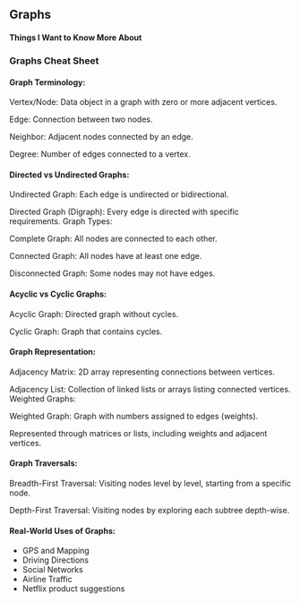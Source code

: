 ## Graphs

#### Things I Want to Know More About


### Graphs Cheat Sheet

#### Graph Terminology:

Vertex/Node: Data object in a graph with zero or more adjacent vertices.

Edge: Connection between two nodes.

Neighbor: Adjacent nodes connected by an edge.

Degree: Number of edges connected to a vertex.

#### Directed vs Undirected Graphs:

Undirected Graph: Each edge is undirected or bidirectional.

Directed Graph (Digraph): Every edge is directed with specific requirements.
Graph Types:

Complete Graph: All nodes are connected to each other.

Connected Graph: All nodes have at least one edge.

Disconnected Graph: Some nodes may not have edges.

#### Acyclic vs Cyclic Graphs:

Acyclic Graph: Directed graph without cycles.

Cyclic Graph: Graph that contains cycles.


#### Graph Representation:

Adjacency Matrix: 2D array representing connections between vertices.

Adjacency List: Collection of linked lists or arrays listing connected vertices.
Weighted Graphs:

Weighted Graph: Graph with numbers assigned to edges (weights).

Represented through matrices or lists, including weights and adjacent vertices.


#### Graph Traversals:

Breadth-First Traversal: Visiting nodes level by level, starting from a specific node.

Depth-First Traversal: Visiting nodes by exploring each subtree depth-wise.


#### Real-World Uses of Graphs:

- GPS and Mapping
- Driving Directions
- Social Networks
- Airline Traffic
- Netflix product suggestions
